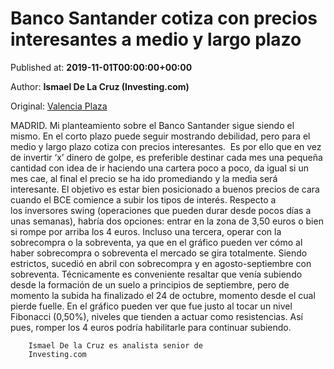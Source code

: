 
# Banco Santander cotiza con precios interesantes a medio y largo plazo

Published at: **2019-11-01T00:00:00+00:00**

Author: **Ismael De La Cruz (Investing.com)**

Original: [Valencia Plaza](https://valenciaplaza.com/banco-santander-cotiza-con-precios-interesantes-a-medio-y-largo-plazo)

MADRID. Mi planteamiento sobre el Banco Santander sigue siendo el mismo. En el corto plazo puede seguir mostrando debilidad, pero para el medio y largo plazo cotiza con precios interesantes. 
Es por ello que en vez de invertir ‘x’ dinero de golpe, es preferible destinar cada mes una pequeña cantidad con idea de ir haciendo una cartera poco a poco, da igual si un mes cae, al final el precio se ha ido promediando y la media será interesante. El objetivo es estar bien posicionado a buenos precios de cara cuando el BCE comience a subir los tipos de interés.
Respecto a los inversores swing (operaciones que pueden durar desde pocos días a unas semanas), habría dos opciones: entrar en la zona de 3,50 euros o bien si rompe por arriba los 4 euros. Incluso una tercera, operar con la sobrecompra o la sobreventa, ya que en el gráfico pueden ver cómo al haber sobrecompra o sobreventa el mercado se gira totalmente. Siendo estrictos, sucedió en abril con sobrecompra y en agosto-septiembre con sobreventa.
Técnicamente es conveniente resaltar que venía subiendo desde la formación de un suelo a principios de septiembre, pero de momento la subida ha finalizado el 24 de octubre, momento desde el cual pierde fuelle. En el gráfico pueden ver que fue justo al tocar un nivel Fibonacci (0,50%), niveles que tienden a actuar como resistencias. Así pues, romper los 4 euros podría habilitarle para continuar subiendo.

        Ismael De la Cruz es analista senior de 
        Investing.com
      
